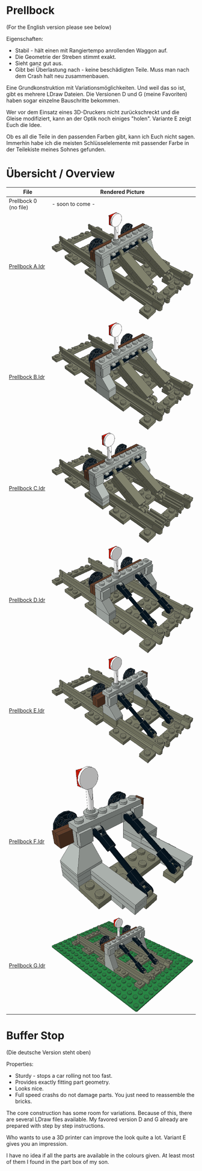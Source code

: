 # Prellbock
(For the English version please see below)

Eigenschaften:
* Stabil - hält einen mit Rangiertempo anrollenden Waggon auf.
* Die Geometrie der Streben stimmt exakt.
* Sieht ganz gut aus.
* Gibt bei Überlastung nach - keine beschädigten Teile.
Muss man nach dem Crash halt neu zusammenbauen.

Eine Grundkonstruktion mit Variationsmöglichkeiten.
Und weil das so ist, gibt es mehrere LDraw Dateien.
Die Versionen D und G (meine Favoriten) haben sogar einzelne Bauschritte
bekommen.

Wer vor dem Einsatz eines 3D-Druckers nicht zurückschreckt und die Gleise
modifiziert, kann an der Optik noch einiges "holen".
Variante E zeigt Euch die Idee.

Ob es all die Teile in den passenden Farben gibt, kann ich Euch nicht sagen.
Immerhin habe ich die meisten Schlüsselelemente mit passender Farbe in der
Teilekiste meines Sohnes gefunden.


# Übersicht / Overview

| File                                                | Rendered Picture                           |
|-----------------------------------------------------|--------------------------------------------|
| Prellbock 0 (no file)                               | - soon to come -                           |
| [Prellbock A.ldr](./LDraw%20files/Prellbock_A.ldr)  | ![Prellbock A](./Pictures/Prellbock_A.png) |
| [Prellbock B.ldr](./LDraw%20files/Prellbock_B.ldr)  | ![Prellbock B](./Pictures/Prellbock_B.png) |
| [Prellbock C.ldr](./LDraw%20files/Prellbock_C.ldr)  | ![Prellbock C](./Pictures/Prellbock_C.png) |
| [Prellbock D.ldr](./LDraw%20files/Prellbock_D.ldr)  | ![Prellbock D](./Pictures/Prellbock_D.png) |
| [Prellbock E.ldr](./LDraw%20files/Prellbock_E.ldr)  | ![Prellbock E](./Pictures/Prellbock_E.png) |
| [Prellbock F.ldr](./LDraw%20files/Prellbock_F.ldr)  | ![Prellbock F](./Pictures/Prellbock_F.png) |
| [Prellbock G.ldr](./LDraw%20files/Prellbock_G.ldr)  | ![Prellbock G](./Pictures/Prellbock_G.png) |


# Buffer Stop
(Die deutsche Version steht oben)

Properties:
* Sturdy - stops a car rolling not too fast.
* Provides exactly fitting part geometry.
* Looks nice.
* Full speed crashs do not damage parts.
You just need to reassemble the bricks.

The core construction has some room for variations.
Because of this, there are several LDraw files available.
My favored version D and G already are prepared with step by step instructions.

Who wants to use a 3D printer can improve the look quite a lot.
Variant E gives you an impression.

I have no idea if all the parts are available in the colours given.
At least most of them I found in the part box of my son.